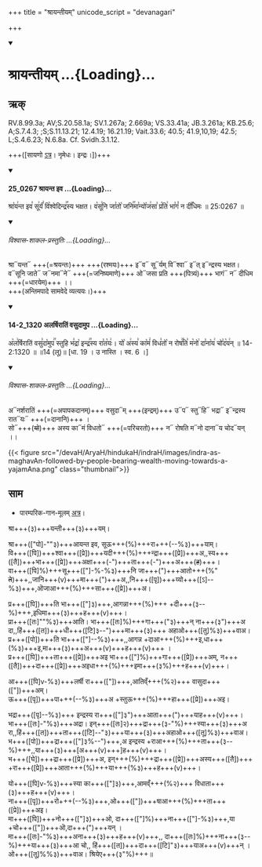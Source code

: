 +++
title = "श्रायन्तीयम्"
unicode_script = "devanagari"

+++
<div class="js_include" includetitle="false" newlevelforh1="1" unfilled url="/vedAH_sAma/paravastu-sAma/devaH/indraH/shrAyantIyam/">
<details open><summary><h1>श्रायन्तीयम् ...{Loading}...</h1></summary>

## ऋक्

RV.8.99.3a; AV;S.20.58.1a; SV.1.267a; 2.669a; VS.33.41a; JB.3.261a; KB.25.6; A;S.7.4.3; ;S;S.11.13.21; 12.4.19; 16.21.19; Vait.33.6; 40.5; 41.9,10,19; 42.5; L;S.4.6.23; N.6.8a. Cf. Svidh.3.1.12.

+++([सायणो [ऽत्र](https://archive.org/stream/RgVedaWithSayanasCommentaryPart3/rv_sayanabhasya_part3#page/n1039/mode/1up&sa=D&ust=1542425956252000)। नृमेधः। इन्द्रः।])+++

<div class="js_include" includetitle="false" newlevelforh1="3" unfilled="" url="/vedAH_sAma/kauthumam/saMhitA/vishvAsa-prastutiH/1_pUrvArchikaH/3/2/25_0267_shrAyanta_iva.md">
<details open><summary><h4>25_0267 श्रायन्त इव ...{Loading}...</h4></summary>

श्रा꣡य꣢न्त इव꣣ सू꣢र्यं꣣ वि꣡श्वेदिन्द्र꣢꣯स्य भक्षत। व꣡सू꣢नि जा꣣तो꣡ जनि꣢꣯मा꣣न्यो꣡ज꣢सा꣣ प्र꣡ति꣢ भा꣣गं꣡ न दी꣢꣯धिमः ॥ 25:0267 ॥

<div class="js_include" newlevelforh1="2" title="विश्वास-शाकल-प्रस्तुतिः" unfilled="" url="/vedAH_Rk/shAkalam/saMhitA/vishvAsa-prastutiH/08/099/03_shrAyanta_iva.md">
<details open><summary><h6>विश्वास-शाकल-प्रस्तुतिः ...{Loading}...</h6></summary>

श्रा᳓यन्त᳓ +++(=श्रयन्तः)+++ +++(रश्मयः)+++ इ᳓व᳓ सू᳓र्यम् वि᳓श्वा᳓ इ᳓त् इ᳓न्द्रस्य भक्षत।  
व᳓सूनि जाते᳓ ज᳓नमा᳓ने᳓ +++(=जनिष्यमाणे)+++ ओ᳓जसा प्रति +++(पित्र्यं)+++ भागं᳓ न᳓ दीधिम +++(=धारयेम)+++ ।।  
+++(अन्तिमपादे सामवेदे व्यत्ययः।)+++  

</details>
</div>
</details>
</div>
<div class="js_include" includetitle="false" newlevelforh1="3" unfilled="" url="/vedAH_sAma/kauthumam/saMhitA/vishvAsa-prastutiH/4_uttarArchikaH/5/2/14-2_1320_alarShirAtiM_vasudAmupa.md">
<details open><summary><h4>14-2_1320 अलर्षिरातिं वसुदामुप ...{Loading}...</h4></summary>

अ꣡ल꣢र्षिरातिं वसु꣣दा꣡मुप꣢꣯ स्तुहि भ꣣द्रा꣡ इन्द्र꣢꣯स्य रा꣣त꣡यः꣢। यो꣡ अ꣢स्य꣣ का꣡मं꣢ विध꣣तो꣡ न रोष꣢꣯ति꣣ म꣡नो꣢ दा꣣ना꣡य꣢ चो꣣द꣡य꣢न् ॥ 14-2:1320 ॥ ॥14 (लू)॥ [धा. 19 । उ नास्ति । स्व. 6 ।]

<div class="js_include" newlevelforh1="2" title="विश्वास-शाकल-प्रस्तुतिः" unfilled="" url="/vedAH_Rk/shAkalam/saMhitA/vishvAsa-prastutiH/08/099/04_anarsharAtiM_vasudAmupa.md">
<details open><summary><h6>विश्वास-शाकल-प्रस्तुतिः ...{Loading}...</h6></summary>

अ᳓नर्शरातिं +++(=अपापकदानम्)+++ वसुदा᳓म् +++(इन्द्रम्)+++ उ᳓प᳓ स्तु᳓हि᳓ भद्रा᳓ इ᳓न्द्रस्य रात᳓यः᳓ +++(=दानानि)+++ ।  
सो᳓+++(~~यो~~)+++ अस्य का᳓मं विधतो᳓ +++(=परिचरतो)+++ न᳓ रोषति म᳓नो दाना᳓य चोद᳓यन् ।।  

</details>
</div>
</details>
</div>  

{{< figure src="/devaH/AryaH/hindukaH/indraH/images/indra-as-maghavAn-followed-by-people-bearing-wealth-moving-towards-a-yajamAna.png"  class="thumbnail">}}

## साम

- पारम्परिक-गान-मूलम् [अत्र](https://sanskritdocuments.org/sites/pssramanujaswamy/AASHEERVACHANA%20SAAMAANI.pdf&sa=D&ust=1542425956253000)।
<div ]--%३)="" caption="रामानुजार्यः 1974 (प्र([पो])ति भा([" class="audioEmbed" src="https://archive
.org/download/jaiminIya-sAma-gAna-paravastu-tradition-rAmAnuja/shrAyantIyam.mp3" इति="" पङ्क्तिर्="" लुप्ता।)"=""></div>
<div caption="गोपालार्यः 2015  " class="audioEmbed" src="https://archive
.org/download/jaiminIya-sAma-gAna-paravastu-tradition-gopAla-2015/shrAyantIyam.mp3"></div>
<div caption="गोपाल-विश्वासयोर् अनुवचनम् 2018 1x" class="audioEmbed" src="https://archive
.org/download/jaiminIya-sAma-gAna-paravastu-tradition-anuvachanam-gopAla-vishvAsa-2018/shrAyantIyam.mp3"></div>
<div caption="गोपाल-विश्वासयोर् अनुवचनम् 2018 1.5x" class="audioEmbed" src="https://archive
.org/download/jaiminIya-sAma-gAna-paravastu-tradition-anuvachanam-gopAla-vishvAsa-2018-150p-speed/shrAyantIyam.mp3"></div>
<div caption="गोपालपवनयोर् अनुवचनम् 2015 1x" class="audioEmbed" src="https://archive
.org/download/jaiminIya-sAma-gAna-paravastu-tradition-anuvachanam-gopAla-pavana-2015/shrAyantIyam.mp3"></div>
<div caption="गोपालपवनयोर् अनुवचनम् 2015 1.5x" class="audioEmbed" src="https://archive
.org/download/jaiminIya-sAma-gAna-paravastu-tradition-anuvachanam-gopAla-pavana-2015-150p-speed/shrAyantIyam.mp3"></div>

श्रा+++(३)+++यन्ती+++(३)+++यम्।  

श्रा+++(["पो]-""३)+++आयन्त इव, सूऊ+++(%)+++रा+++(--%३)+++याम्।  
वि+++([पि])+++श्वा+++([प्रे])+++यदी+++(%)+++न्द्रा+++([प्रे])+++अ,,स्य+++([तै])+++भा+++([प्रे])+++अक्षा+++(-")+++ता+++(-")+++अ+++(~~ह~~)+++।  
वा+++([पि]%)+++सू+++(["]-%-%३)+++नि जा+++(")+++आतो+++(%" ~~ते~~)+++,,जानि+++(v)+++मा+++(")+++अ,,नि+++([पृ])+++य्यो+++([ऽ]--%३)+++,ऒजाआ+++(%)+++सा+++([प्रे])+++अ।

प्र+++([पि])+++ति भा+++(["]३)+++,आगन्ना+++(%)+++ +दी+++(३--%)+++,इधिमा+++(३)+++ह+++(v)+++।  
प्रा+++([तः]""%३)+++आति। भा+++([तः]%)+++गा+++("३)+++न् ना+++(३")+++अ दा,,हिं+++([त])+++धी+++([टि]३--")+++मा+++(३)+++ अहाओ+++([तु]%३)+++वाअ।  
प्र+++([पो])+++ति भा+++(["]--%३)+++,,आगन्न +दाआ+++(%)+++इ,धा+++(%३)+++इ,मा+++(३)+++अ+++(v)+++ह+++(v)+++ ।  
प्र+++([पि])+++ता+++([प्रे])+++अइ भा+++(["]%)+++गा+++([प्रे])+++अम्, न+++([तै])+++दा+++([प्रे])+++अइधा+++(%)+++इमा+++(३%)+++ह+++(v)+++।

आ+++([पि]v-%३)+++लर्षी रा+++(["])+++,आतिव्ँ+++(%२)+++ वासुदा+++(["])+++अम्।  
ऊ+++([पृ])+++पा+++(--%३)+++अ +स्तुऊ+++(%)+++हा+++([प्रे])+++अइ।

भद्रा+++([पृ]--%३)+++ इन्द्रस्य रा+++(["]३")+++आता+++(")+++याह+++(v)+++।  
भा+++([तः]-"%३)+++अद्रा।  इन्+++([तः]२)+++द्रा+++(३-"%)+++स्या+++(३)+++अ रा,,हिं+++([त])+++ता+++([टि]--"३)+++या+++(३)+++अहाओ+++([तू]%३)+++वाअ।  
भ+++([पो])+++द्रा+++(["]३%--")+++,अ इन्द्रस्य +राआ+++(%)+++ता+++(३--%)+++,,या+++(३)+++[अ+++(v)+++]ह+++(v)+++।  
भ+++([घे])+++द्रा+++([प्रे])+++अ, इन्+++(%)+++द्रा+++([प्रे])+++अस्य+++([तै])+++ +रा+++([प्रे])+++आता+++(%)+++या+++(%३)+++ह+++(v)+++।  

यो+++([पि]v-%३)+++स्या का+++(["]३)+++,आमव्ँ+++(%२)+++ विधाता+++(३)+++ह+++(v)+++।  
ना+++([पृ])+++रो+++(--%३)+++,ओ+++(["])+++षाआ+++(%)+++ता+++([प्रे])+++अइ।  
मा+++([पि])+++नो+++(["]३)+++ओ, दा+++(["]%)+++ना+++(["]-%३)+++,या +चो+++(["])+++ऒ,दा+++(")+++यन् ।  
मा+++([तः]-"%३)+++अना+++(३)+++ह+++(v)+++,, दा+++([तः]%)+++ना+++(३--%)+++या+++(३)+++आ चो,, हिं+++([त])+++दा+++([टि]"३)+++याअ+++(v)+++न् ।  
 ओ+++([तू]%%३)+++वाअ। श्रियेए+++(३"%)+++॥
</details>
</div>